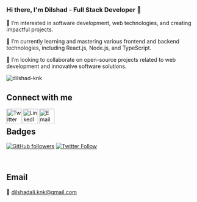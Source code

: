 ### Hi there, I'm Dilshad - Full Stack Developer 👋

👀 I’m interested in software development, web technologies, and creating impactful projects.

🌱 I’m currently learning and mastering various frontend and backend technologies, including React.js, Node.js, and TypeScript.

💼 I’m looking to collaborate on open-source projects related to web development and innovative software solutions.


<p><img align="center" src="https://github-readme-stats.vercel.app/api/top-langs?username=dilshad-knk&show_icons=true&locale=en&layout=compact" alt="dilshad-knk" /></p>

## Connect with me

[<img align="left" alt="Twitter" width="40px" src="https://raw.githubusercontent.com/rahuldkjain/github-profile-readme-generator/master/src/images/icons/Social/twitter.svg" />][twitter]
[<img align="left" alt="LinkedIn" width="40px" src="https://raw.githubusercontent.com/rahuldkjain/github-profile-readme-generator/master/src/images/icons/Social/linkedin.svg" />][linkedin]
[<img align="left" alt="Email" width="40px" src="https://raw.githubusercontent.com/rahuldkjain/github-profile-readme-generator/master/src/images/icons/Social/email.svg" />][email]

<br />

## Badges

[![GitHub followers](https://img.shields.io/github/followers/dilshadali.svg?style=social&label=Follow&maxAge=2592000)](https://github.com/dilshadali?tab=followers)
[![Twitter Follow](https://img.shields.io/twitter/follow/_dilshadali.svg?style=social)](https://twitter.com/_dilshadali)

<br />

## Email

📧 dilshadali.knk@gmail.com

<br />

[twitter]: https://twitter.com/_dilshadali
[linkedin]: https://linkedin.com/in/dilshad-knk
[email]: mailto:dilshadali.knk@gmail.com


<!---
dilshad-knk/dilshad-knk is a ✨ special ✨ repository because its `README.md` (this file) appears on your GitHub profile.
You can click the Preview link to see how it looks!
--->

